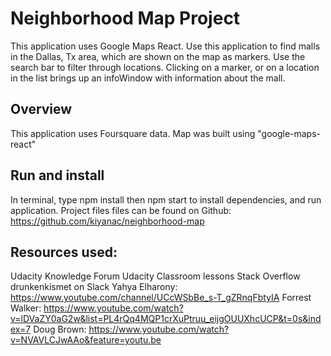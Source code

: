 # Neighborhood Map Project

This application uses Google Maps React. Use this application to find malls in the Dallas, Tx area, which are shown on the map as markers. Use the search bar to filter through locations. Clicking on a marker, or on a location in the list brings up an infoWindow with information about the mall. 

## Overview
This application uses Foursquare data. Map was built using "google-maps-react"

## Run and install
In terminal, type npm install then npm start to install dependencies, and run application. Project files files can be found on Github: https://github.com/kiyanac/neighborhood-map

## Resources used:
Udacity Knowledge Forum
Udacity Classroom lessons
Stack Overflow
drunkenkismet on Slack
Yahya Elharony: https://www.youtube.com/channel/UCcWSbBe_s-T_gZRnqFbtyIA
Forrest Walker: https://www.youtube.com/watch?v=lDVaZY0aG2w&list=PL4rQq4MQP1crXuPtruu_eijgOUUXhcUCP&t=0s&index=7
Doug Brown: https://www.youtube.com/watch?v=NVAVLCJwAAo&feature=youtu.be


